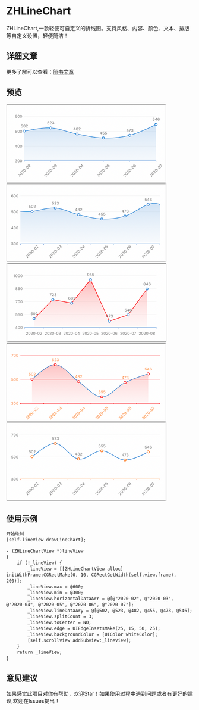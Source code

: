 # ZHLineChart
ZHLineChart,一款轻便可自定义的折线图。支持风格、内容、颜色、文本、排版等自定义设置，轻便简洁！
## 详细文章
更多了解可以查看：[简书文章](https://www.jianshu.com/p/ceda837000f5)

## 预览
![ZHLineChart](/image/line1.png)
![ZHLineChart](/image/line2.png)
![ZHLineChart](/image/line3.png)
![ZHLineChart](/image/line4.png)
![ZHLineChart](/image/line5.png)
## 使用示例
```
开始绘制
[self.lineView drawLineChart];
```
```
- (ZHLineChartView *)lineView
{
    if (!_lineView) {
        _lineView = [[ZHLineChartView alloc] initWithFrame:CGRectMake(0, 10, CGRectGetWidth(self.view.frame), 200)];
        _lineView.max = @600;
        _lineView.min = @300;
        _lineView.horizontalDataArr = @[@"2020-02", @"2020-03", @"2020-04", @"2020-05", @"2020-06", @"2020-07"];
        _lineView.lineDataAry = @[@502, @523, @482, @455, @473, @546];
        _lineView.splitCount = 3;
        _lineView.toCenter = NO;
        _lineView.edge = UIEdgeInsetsMake(25, 15, 50, 25);
        _lineView.backgroundColor = [UIColor whiteColor];
        [self.scrollView addSubview:_lineView];
    }
    return _lineView;
}
```
## 意见建议
如果感觉此项目对你有帮助，欢迎Star！如果使用过程中遇到问题或者有更好的建议,欢迎在Issues提出！
